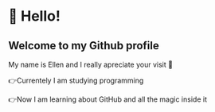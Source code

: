 <h1> 👋 Hello!</h1>
<h2>Welcome to my Github profile</h2>

<p>My name is Ellen and I really apreciate your visit 🌼 </p>

<p>👉Currentely I am studying programming</p>
<p>👉Now I am learning about GitHub and all the magic inside it</p>

